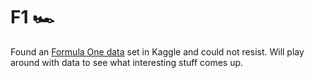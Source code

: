 # F1 🏎️

Found an [Formula One data](https://www.kaggle.com/rohanrao/formula-1-world-championship-1950-2020?select=lap_times.csv) set in Kaggle and could not resist.  Will play around with data to see what interesting stuff comes up. 